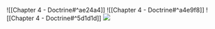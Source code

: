 ![[Chapter 4 - Doctrine#^ae24a4]]
![[Chapter 4 - Doctrine#^a4e9f8]]
![[Chapter 4 - Doctrine#^5d1d1d]]
![](https://miro.medium.com/max/700/1*hq1RwzQTcEITtNk16fUe5g.jpeg)
